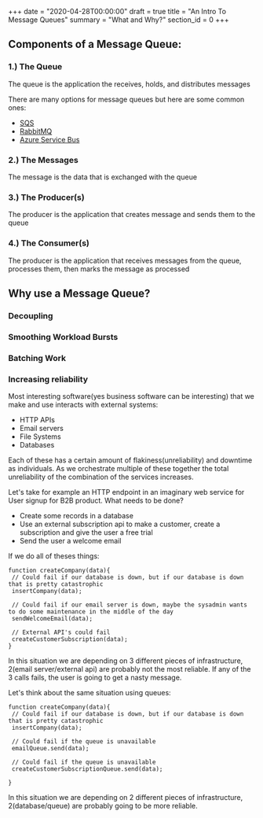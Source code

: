 +++
date = "2020-04-28T00:00:00"
draft = true
title = "An Intro To Message Queues"
summary = "What and Why?"
section_id = 0
+++


## Components of a Message Queue:


### 1.) The Queue

The queue is the application the receives, holds, and distributes messages

There are many options for message queues but here are some common ones:
 - [SQS](https://aws.amazon.com/sqs/)
 - [RabbitMQ](https://www.rabbitmq.com/)
 - [Azure Service Bus](https://azure.microsoft.com/en-us/services/service-bus/)


 ### 2.) The Messages
 The message is the data that is exchanged with the queue

 ### 3.) The Producer(s)
 The producer is the application that creates message and sends them to the queue

 ### 4.) The Consumer(s)
The producer is the application that receives messages from the queue, processes them, then marks the message as processed


## Why use a Message Queue?


### Decoupling

### Smoothing Workload Bursts 

### Batching Work

### Increasing reliability




Most interesting software(yes business software can be interesting) that we make and use interacts with external systems:
 - HTTP APIs
 - Email servers
 - File Systems
 - Databases

Each of these has a certain amount of flakiness(unreliability) and downtime as individuals. As we orchestrate multiple of these together the total unreliability of the combination of the services increases.


Let's take for example an HTTP endpoint in an imaginary web service for User signup for B2B product. What needs to be done?
 - Create some records in a database
 - Use an external subscription api to make a customer, create a subscription and give the user a free trial
 - Send the user a welcome email


 If we do all of theses things:
 ```
function createCompany(data){
  // Could fail if our database is down, but if our database is down that is pretty catastrophic
  insertCompany(data); 
  
  // Could fail if our email server is down, maybe the sysadmin wants to do some maintenance in the middle of the day
  sendWelcomeEmail(data); 
  
  // External API's could fail
  createCustomerSubscription(data); 
}
 ```

In this situation we are depending on 3 different pieces of infrastructure, 2(email server/external api) are probably not the most reliable.
If any of the 3 calls fails, the user is going to get a nasty message.


Let's think about the same situation using queues:

 ```
function createCompany(data){
  // Could fail if our database is down, but if our database is down that is pretty catastrophic
  insertCompany(data); 
  
  // Could fail if the queue is unavailable
  emailQueue.send(data);

  // Could fail if the queue is unavailable
  createCustomerSubscriptionQueue.send(data);
  
}
 ```

 In this situation we are depending on 2 different pieces of infrastructure, 2(database/queue) are probably going to be more reliable.




 



